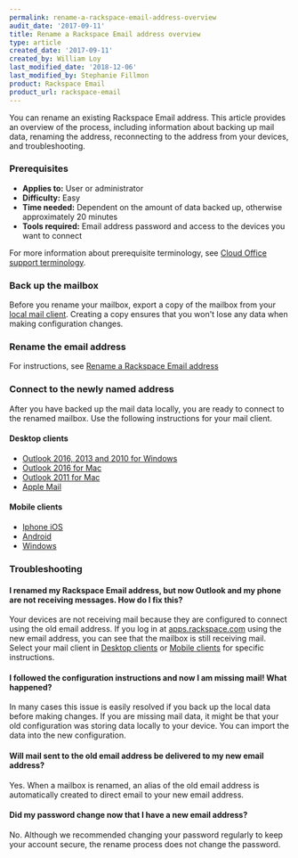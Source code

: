 ```yaml
---
permalink: rename-a-rackspace-email-address-overview
audit_date: '2017-09-11'
title: Rename a Rackspace Email address overview
type: article
created_date: '2017-09-11'
created_by: William Loy
last_modified_date: '2018-12-06'
last_modified_by: Stephanie Fillmon
product: Rackspace Email
product_url: rackspace-email
---
```


You can rename an existing Rackspace Email address. This article provides an overview of the process, including information about backing up mail data, renaming the address, reconnecting to the address from your devices, and troubleshooting.

### Prerequisites

- **Applies to:** User or administrator
- **Difficulty:** Easy
- **Time needed:** Dependent on the amount of data backed up, otherwise approximately 20 minutes
- **Tools required:**  Email address password and access to the devices you want to connect

For more information about prerequisite terminology, see [Cloud Office support terminology](/support/how-to/cloud-office-support-terminology/).


### Back up the mailbox

Before you rename your mailbox, export a copy of the mailbox from your [local mail client](/support/how-to/cloud-office-support-terminology). Creating a copy ensures that you won't lose any data when making configuration changes.

### Rename the email address

For instructions, see [Rename a Rackspace Email address](/support/how-to/rename-a-rackspace-email-address)

### Connect to the newly named address

After you have backed up the mail data locally, you are ready to connect to the renamed mailbox. Use the following instructions for your mail client.

#### Desktop clients

- [Outlook 2016, 2013 and 2010 for Windows](/support/how-to/configure-a-renamed-email-address-on-outlook-for-windows)
- [Outlook 2016 for Mac](/support/how-to/configure-a-renamed-email-address-on-outlook-2016-for-mac)
- [Outlook 2011 for Mac](/support/how-to/configure-a-renamed-email-address-on-outlook-2011-for-mac)
- [Apple Mail](/support/how-to/configure-a-renamed-email-address-in-apple-mail)

#### Mobile clients

- [Iphone iOS](/support/how-to/configure-a-renamed-email-address-on-iphone-ios)
- [Android](/support/how-to/configure-a-renamed-email-address-on-android-devices)
- [Windows](/support/how-to/configure-a-renamed-email-address-configuration-for-windows-mobile-phone)

### Troubleshooting

#### I renamed my Rackspace Email address, but now Outlook and my phone are not receiving messages. How do I fix this?

Your devices are not receiving mail because they are configured to connect using the old email address. If you log in at [apps.rackspace.com](https://apps.rackspace.com) using the new email address, you can see that the mailbox is still receiving mail. Select your mail client in [Desktop clients](#desktop-clients) or [Mobile clients](#mobile-clients) for specific instructions.

#### I followed the configuration instructions and now I am missing mail! What happened?

In many cases this issue is easily resolved if you back up the local data before making changes. If you are missing mail data, it might be that your old configuration was storing data locally to your device. You can import the data into the new configuration.

#### Will mail sent to the old email address be delivered to my new email address?

Yes. When a mailbox is renamed, an alias of the old email address is automatically created to direct email to your new email address.

#### Did my password change now that I have a new email address?

No. Although we recommended changing your password regularly to keep your account secure, the rename process does not change the password.
